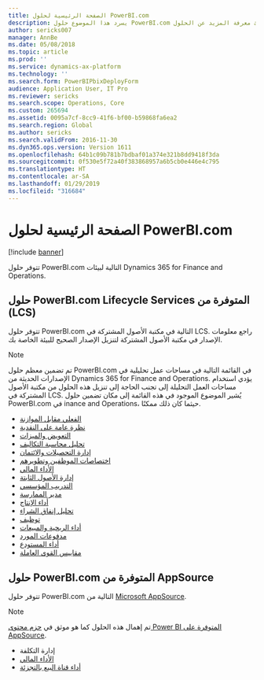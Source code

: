 ```yaml
---
title: الصفحة الرئيسية لحلول PowerBI.com
description: يسرد هذا الموضوع حلول PowerBI.com المتوفرةن ويوجهك إلى الموارد حيث يمكنك معرفة المزيد عن الحلول.
author: sericks007
manager: AnnBe
ms.date: 05/08/2018
ms.topic: article
ms.prod: ''
ms.service: dynamics-ax-platform
ms.technology: ''
ms.search.form: PowerBIPbixDeployForm
audience: Application User, IT Pro
ms.reviewer: sericks
ms.search.scope: Operations, Core
ms.custom: 265694
ms.assetid: 0095a7cf-8cc9-41f6-bf00-b59868fa6ea2
ms.search.region: Global
ms.author: sericks
ms.search.validFrom: 2016-11-30
ms.dyn365.ops.version: Version 1611
ms.openlocfilehash: 64b1c09b781b7bdbaf01a374e321b8dd9418f3da
ms.sourcegitcommit: 0f530e5f72a40f383868957a6b5cb0e446e4c795
ms.translationtype: HT
ms.contentlocale: ar-SA
ms.lasthandoff: 01/29/2019
ms.locfileid: "316684"
---
```

# <a name="powerbicom-solutions-home-page"></a>الصفحة الرئيسية لحلول PowerBI.com

[!include [banner](../includes/banner.md)]

تتوفر حلول PowerBI.com التالية لبيئات Dynamics 365 for Finance and Operations.

## <a name="powerbicom-solutions-available-from-lifecycle-services-lcs"></a>حلول PowerBI.com المتوفرة من ‏‫Lifecycle Services ‏(LCS)‬

تتوفر حلول PowerBI.com التالية في مكتبة الأصول المشتركة في LCS. راجع معلومات الإصدار في مكتبة الأصول المشتركة لتنزيل الإصدار الصحيح للبيئة الخاصة بك.

> [!NOTE]
> تم تضمين معظم حلول PowerBI.com في القائمة التالية في مساحات عمل تحليلية في الإصدارات الحديثة من Dynamics 365 for Finance and Operations. يؤدي استخدام مساحات العمل التحليلة إلى تجنب الحاجة إلى تنزيل هذه الحلول من مكتبة الأصول المشتركة في LCS. يُشير الموضوع الموجود في هذه القائمة إلى مكان تضمين حلول PowerBI.com في inance and Operations، حيثما كان ذلك ممكنًا.

- [الفعلي مقابل الموازنة](ledger-budgets-power-bi.md)
- [نظرة عامة على النقدية](../../financials/cash-bank-management/Cash-Overview-Power-BI-content.md)
- [التعويض والميزات](compensation-and-benefits-analysis-power-bi-content-pack.md)
- [تحليل محاسبة التكاليف](cost-accounting-analysis-content-pack.md)
- [إدارة التحصيلات والائتمان](../../financials/accounts-receivable/credit-collections-power-bi.md)
- [اختصاصات الموظفين وتطويرهم](employee-competencies-and-development-analysis-power-bi-content-pack.md)
- [الأداء المالي](financial-performance-power-bi-content-pack.md)
- [إدارة الأصول الثابتة](../../financials/fixed-assets/Fixed-asset-management-workspace.md)
- [التدريب المؤسسي](organizational-training-analysis-power-bi-content-pack.md)
- [مدير الممارسة](practice-manager-power-bi.md)
- [أداء الإنتاج](production-performance-power-bi.md)
- [تحليل إنفاق الشراء](purchase-content-pack-for-power-bi.md)
- [توظيف](recruiting-analysis-power-bi-content-pack.md)
- [أداء الربحية والمبيعات](sales-profitability-performance-content-pack.md)
- [مدفوعات المورد](../../financials/accounts-payable/Vendor-payments-workspace.md)
- [أداء المستودع](warehouse-power-bi-content.md)
- [مقاييس القوى العاملة](workforce-analysis-power-bi-content-pack.md)

## <a name="powerbicom-solutions-available-from-appsource"></a>حلول PowerBI.com المتوفرة من AppSource

تتوفر حلول PowerBI.com التالية من [Microsoft AppSource](https://appsource.microsoft.com).

> [!NOTE]
> تم إهمال هذه الحلول كما هو موثق في [حزم محتوى Power BI المتوفرة على AppSource](../migration-upgrade/deprecated-features.md#power-bi-content-packs-available-on-appsource).

- إدارة التكلفة
- [الأداء المالي](financial-performance-power-bi-content-pack.md)
- [أداء قناة البيع بالتجزئة ](retail-channel-performance-dashboard-power-bi-data.md)
